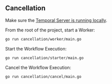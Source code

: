 ## Cancellation
<!-- @@@SNIPSTART samples-go-cancellation-readme -->
Make sure the [Temporal Server is running locally](https://docs.temporal.io/docs/server/quick-install).

From the root of the project, start a Worker:

```bash
go run cancellation/worker/main.go
```

Start the Workflow Execution:

```bash
go run cancellation/starter/main.go
```

Cancel the Workflow Execution:

```bash
go run cancellation/cancel/main.go
```
<!-- @@@SNIPEND -->
